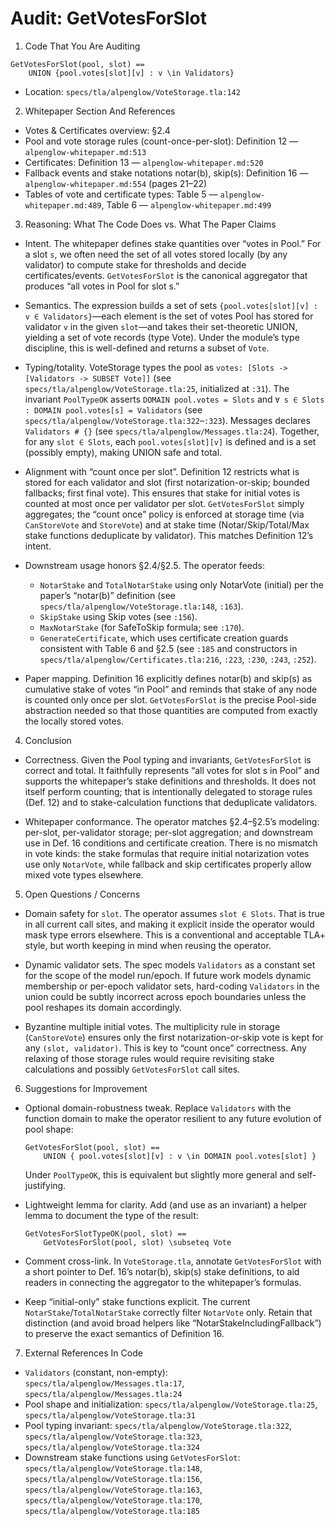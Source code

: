 # Audit: GetVotesForSlot

1. Code That You Are Auditing

```tla
GetVotesForSlot(pool, slot) ==
    UNION {pool.votes[slot][v] : v \in Validators}
```

- Location: `specs/tla/alpenglow/VoteStorage.tla:142`

2. Whitepaper Section And References

- Votes & Certificates overview: §2.4
- Pool and vote storage rules (count-once-per-slot): Definition 12 — `alpenglow-whitepaper.md:513`
- Certificates: Definition 13 — `alpenglow-whitepaper.md:520`
- Fallback events and stake notations notar(b), skip(s): Definition 16 — `alpenglow-whitepaper.md:554` (pages 21–22)
- Tables of vote and certificate types: Table 5 — `alpenglow-whitepaper.md:489`, Table 6 — `alpenglow-whitepaper.md:499`

3. Reasoning: What The Code Does vs. What The Paper Claims

- Intent. The whitepaper defines stake quantities over “votes in Pool.” For a slot `s`, we often need the set of all votes stored locally (by any validator) to compute stake for thresholds and decide certificates/events. `GetVotesForSlot` is the canonical aggregator that produces “all votes in Pool for slot s.”

- Semantics. The expression builds a set of sets `{pool.votes[slot][v] : v ∈ Validators}`—each element is the set of votes Pool has stored for validator `v` in the given `slot`—and takes their set-theoretic UNION, yielding a set of vote records (type Vote). Under the module’s type discipline, this is well-defined and returns a subset of `Vote`.

- Typing/totality. VoteStorage types the pool as `votes: [Slots -> [Validators -> SUBSET Vote]]` (see `specs/tla/alpenglow/VoteStorage.tla:25`, initialized at `:31`). The invariant `PoolTypeOK` asserts `DOMAIN pool.votes = Slots` and `∀ s ∈ Slots : DOMAIN pool.votes[s] = Validators` (see `specs/tla/alpenglow/VoteStorage.tla:322`–`:323`). Messages declares `Validators # {}` (see `specs/tla/alpenglow/Messages.tla:24`). Together, for any `slot ∈ Slots`, each `pool.votes[slot][v]` is defined and is a set (possibly empty), making UNION safe and total.

- Alignment with “count once per slot”. Definition 12 restricts what is stored for each validator and slot (first notarization-or-skip; bounded fallbacks; first final vote). This ensures that stake for initial votes is counted at most once per validator per slot. `GetVotesForSlot` simply aggregates; the “count once” policy is enforced at storage time (via `CanStoreVote` and `StoreVote`) and at stake time (Notar/Skip/Total/Max stake functions deduplicate by validator). This matches Definition 12’s intent.

- Downstream usage honors §2.4/§2.5. The operator feeds:
  - `NotarStake` and `TotalNotarStake` using only NotarVote (initial) per the paper’s “notar(b)” definition (see `specs/tla/alpenglow/VoteStorage.tla:148`, `:163`).
  - `SkipStake` using Skip votes (see `:156`).
  - `MaxNotarStake` (for SafeToSkip formula; see `:170`).
  - `GenerateCertificate`, which uses certificate creation guards consistent with Table 6 and §2.5 (see `:185` and constructors in `specs/tla/alpenglow/Certificates.tla:216`, `:223`, `:230`, `:243`, `:252`).

- Paper mapping. Definition 16 explicitly defines notar(b) and skip(s) as cumulative stake of votes “in Pool” and reminds that stake of any node is counted only once per slot. `GetVotesForSlot` is the precise Pool-side abstraction needed so that those quantities are computed from exactly the locally stored votes.

4. Conclusion

- Correctness. Given the Pool typing and invariants, `GetVotesForSlot` is correct and total. It faithfully represents “all votes for slot s in Pool” and supports the whitepaper’s stake definitions and thresholds. It does not itself perform counting; that is intentionally delegated to storage rules (Def. 12) and to stake-calculation functions that deduplicate validators.

- Whitepaper conformance. The operator matches §2.4–§2.5’s modeling: per-slot, per-validator storage; per-slot aggregation; and downstream use in Def. 16 conditions and certificate creation. There is no mismatch in vote kinds: the stake formulas that require initial notarization votes use only `NotarVote`, while fallback and skip certificates properly allow mixed vote types elsewhere.

5. Open Questions / Concerns

- Domain safety for `slot`. The operator assumes `slot ∈ Slots`. That is true in all current call sites, and making it explicit inside the operator would mask type errors elsewhere. This is a conventional and acceptable TLA+ style, but worth keeping in mind when reusing the operator.

- Dynamic validator sets. The spec models `Validators` as a constant set for the scope of the model run/epoch. If future work models dynamic membership or per-epoch validator sets, hard-coding `Validators` in the union could be subtly incorrect across epoch boundaries unless the pool reshapes its domain accordingly.

- Byzantine multiple initial votes. The multiplicity rule in storage (`CanStoreVote`) ensures only the first notarization-or-skip vote is kept for any `(slot, validator)`. This is key to “count once” correctness. Any relaxing of those storage rules would require revisiting stake calculations and possibly `GetVotesForSlot` call sites.

6. Suggestions for Improvement

- Optional domain-robustness tweak. Replace `Validators` with the function domain to make the operator resilient to any future evolution of pool shape:

  ```tla
  GetVotesForSlot(pool, slot) ==
      UNION { pool.votes[slot][v] : v \in DOMAIN pool.votes[slot] }
  ```

  Under `PoolTypeOK`, this is equivalent but slightly more general and self-justifying.

- Lightweight lemma for clarity. Add (and use as an invariant) a helper lemma to document the type of the result:

  ```tla
  GetVotesForSlotTypeOK(pool, slot) ==
      GetVotesForSlot(pool, slot) \subseteq Vote
  ```

- Comment cross-link. In `VoteStorage.tla`, annotate `GetVotesForSlot` with a short pointer to Def. 16’s notar(b), skip(s) stake definitions, to aid readers in connecting the aggregator to the whitepaper’s formulas.

- Keep “initial-only” stake functions explicit. The current `NotarStake`/`TotalNotarStake` correctly filter `NotarVote` only. Retain that distinction (and avoid broad helpers like “NotarStakeIncludingFallback”) to preserve the exact semantics of Definition 16.

7. External References In Code

- `Validators` (constant, non-empty): `specs/tla/alpenglow/Messages.tla:17`, `specs/tla/alpenglow/Messages.tla:24`
- Pool shape and initialization: `specs/tla/alpenglow/VoteStorage.tla:25`, `specs/tla/alpenglow/VoteStorage.tla:31`
- Pool typing invariant: `specs/tla/alpenglow/VoteStorage.tla:322`, `specs/tla/alpenglow/VoteStorage.tla:323`, `specs/tla/alpenglow/VoteStorage.tla:324`
- Downstream stake functions using `GetVotesForSlot`: `specs/tla/alpenglow/VoteStorage.tla:148`, `specs/tla/alpenglow/VoteStorage.tla:156`, `specs/tla/alpenglow/VoteStorage.tla:163`, `specs/tla/alpenglow/VoteStorage.tla:170`, `specs/tla/alpenglow/VoteStorage.tla:185`


